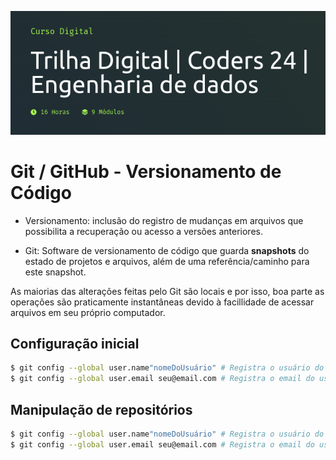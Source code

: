 ![](img/capaAda.png)
# Git / GitHub - Versionamento de Código

* Versionamento: inclusão do registro de mudanças em arquivos que possibilita a recuperação ou acesso a versões anteriores.

* Git: Software de versionamento de código que guarda **snapshots** do estado  de projetos e arquivos, além de uma referência/caminho para este snapshot.

As maiorias das alterações feitas pelo Git são locais e por isso, boa parte as operações são praticamente instantâneas devido à facillidade de acessar arquivos em seu próprio computador.

## Configuração inicial

```bash
$ git config --global user.name"nomeDoUsuário" # Registra o usuário do repositório
$ git config --global user.email seu@email.com # Registra o email do usuário do repositório
```

## Manipulação de repositórios

```bash
$ git config --global user.name"nomeDoUsuário" # Registra o usuário do repositório
$ git config --global user.email seu@email.com # Registra o email do usuário do repositório
```